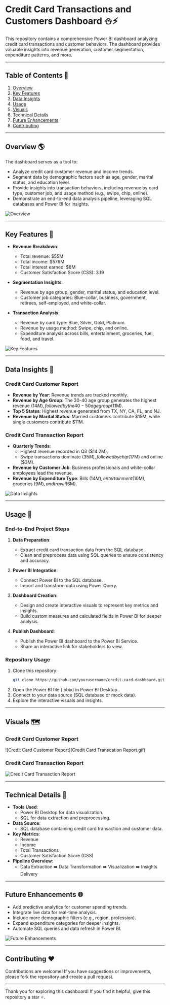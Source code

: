# Credit Card Transactions and Customers Dashboard ⛄️⚡

This repository contains a comprehensive Power BI dashboard analyzing credit card transactions and customer behaviors. The dashboard provides valuable insights into revenue generation, customer segmentation, expenditure patterns, and more.

---

## Table of Contents 🔀
1. [Overview](#overview)
2. [Key Features](#key-features)
3. [Data Insights](#data-insights)
4. [Usage](#usage)
5. [Visuals](#visuals)
6. [Technical Details](#technical-details)
7. [Future Enhancements](#future-enhancements)
8. [Contributing](#contributing)

---

## Overview 🌎

The dashboard serves as a tool to:
- Analyze credit card customer revenue and income trends.
- Segment data by demographic factors such as age, gender, marital status, and education level.
- Provide insights into transaction behaviors, including revenue by card type, customer job, and usage method (e.g., swipe, chip, online).
- Demonstrate an end-to-end data analysis pipeline, leveraging SQL databases and Power BI for insights.

![Overview](https://media.giphy.com/media/l0HUpt2s9Pclgt9Vm/giphy.gif)

---

## Key Features 🌟

- **Revenue Breakdown**:
  - Total revenue: $55M
  - Total income: $576M
  - Total interest earned: $8M
  - Customer Satisfaction Score (CSS): 3.19

- **Segmentation Insights**:
  - Revenue by age group, gender, marital status, and education level.
  - Customer job categories: Blue-collar, business, government, retirees, self-employed, and white-collar.

- **Transaction Analysis**:
  - Revenue by card type: Blue, Silver, Gold, Platinum.
  - Revenue by usage method: Swipe, chip, and online.
  - Expenditure analysis across bills, entertainment, groceries, fuel, food, and travel.

![Key Features](https://media.giphy.com/media/3o7aD2saalBwwftBIY/giphy.gif)

---

## Data Insights 🔎

### Credit Card Customer Report
- **Revenue by Year**: Revenue trends are tracked monthly.
- **Revenue by Age Group**: The 30-40 age group generates the highest revenue ($14M), followed by the 40-50 age group ($11M).
- **Top 5 States**: Highest revenue generated from TX, NY, CA, FL, and NJ.
- **Revenue by Marital Status**: Married customers contribute $15M, while single customers contribute $11M.

### Credit Card Transaction Report
- **Quarterly Trends**:
  - Highest revenue recorded in Q3 ($14.2M).
  - Swipe transactions dominate ($35M), followed by chip ($17M) and online ($3M).
- **Revenue by Customer Job**: Business professionals and white-collar employees lead the revenue.
- **Revenue by Expenditure Type**: Bills ($14M), entertainment ($10M), groceries ($9M), and travel ($6M).

![Data Insights](https://media.giphy.com/media/xT0GqssRweIhlz209i/giphy.gif)

---

## Usage 🔧

### End-to-End Project Steps

1. **Data Preparation**:
   - Extract credit card transaction data from the SQL database.
   - Clean and preprocess data using SQL queries to ensure consistency and accuracy.

2. **Power BI Integration**:
   - Connect Power BI to the SQL database.
   - Import and transform data using Power Query.

3. **Dashboard Creation**:
   - Design and create interactive visuals to represent key metrics and insights.
   - Build custom measures and calculated fields in Power BI for deeper analysis.

4. **Publish Dashboard**:
   - Publish the Power BI dashboard to the Power BI Service.
   - Share an interactive link for stakeholders to view.

### Repository Usage
1. Clone this repository:
   ```bash
   git clone https://github.com/yourusername/credit-card-dashboard.git
   ```
2. Open the Power BI file (.pbix) in Power BI Desktop.
3. Connect to your data source (SQL database or mock data).
4. Explore the interactive visuals and insights.

---

## Visuals 🗺️

### Credit Card Customer Report
![Credit Card Customer Report](Credit Card Transcation Report.gif)

### Credit Card Transaction Report
![Credit Card Transaction Report]()

---

## Technical Details 🧬

- **Tools Used**:
  - Power BI Desktop for data visualization.
  - SQL for data extraction and preprocessing.
- **Data Source**:
  - SQL database containing credit card transaction and customer data.
- **Key Metrics**:
  - Revenue
  - Income
  - Total Transactions
  - Customer Satisfaction Score (CSS)
- **Pipeline Overview**:
  - Data Extraction ➡️ Data Transformation ➡️ Visualization ➡️ Insights Delivery

---

## Future Enhancements 🌐

- Add predictive analytics for customer spending trends.
- Integrate live data for real-time analysis.
- Include more demographic filters (e.g., region, profession).
- Expand expenditure categories for deeper insights.
- Automate SQL queries and data refresh in Power BI.

![Future Enhancements](https://media.giphy.com/media/3oEjI6SIIHBdRxXI40/giphy.gif)

---

## Contributing ❤️

Contributions are welcome! If you have suggestions or improvements, please fork the repository and create a pull request.

---

Thank you for exploring this dashboard! If you find it helpful, give this repository a star ⭐.

